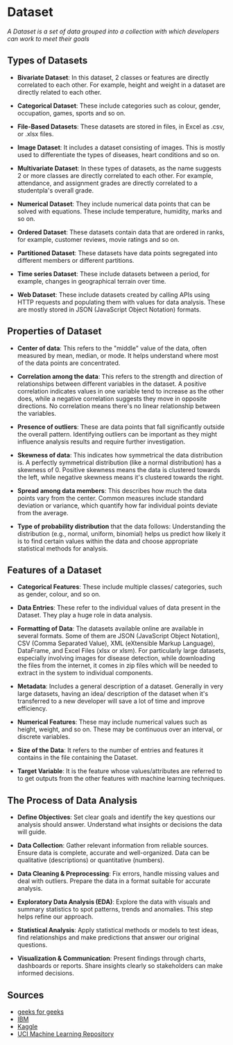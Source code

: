 # Dataset

_A Dataset is a set of data grouped into a collection with which developers can work to meet their goals_

## Types of Datasets

- **Bivariate Dataset**: In this dataset, 2 classes or features are directly correlated to each other. For example, height and weight in a dataset are directly related to each other.

- **Categorical Dataset**: These include categories such as colour, gender, occupation, games, sports and so on.

- **File-Based Datasets**: These datasets are stored in files, in Excel as .csv, or .xlsx files.

- **Image Dataset**: It includes a dataset consisting of images. This is mostly used to differentiate the types of diseases, heart conditions and so on.

- **Multivariate Dataset**: In these types of datasets, as the name suggests 2 or more classes are directly correlated to each other. For example, attendance, and assignment grades are directly correlated to a studentpla's overall grade.

- **Numerical Dataset**: They include numerical data points that can be solved with equations. These include temperature, humidity, marks and so on.

- **Ordered Dataset**: These datasets contain data that are ordered in ranks, for example, customer reviews, movie ratings and so on.

- **Partitioned Dataset**: These datasets have data points segregated into different members or different partitions.

- **Time series Dataset**: These include datasets between a period, for example, changes in geographical terrain over time.

- **Web Dataset**: These include datasets created by calling APIs using HTTP requests and populating them with values for data analysis. These are mostly stored in JSON (JavaScript Object Notation) formats.

## Properties of Dataset

- **Center of data**: This refers to the "middle" value of the data, often measured by mean, median, or mode. It helps understand where most of the data points are concentrated.

- **Correlation among the data**: This refers to the strength and direction of relationships between different variables in the dataset. A positive correlation indicates values in one variable tend to increase as the other does, while a negative correlation suggests they move in opposite directions. No correlation means there's no linear relationship between the variables.

- **Presence of outliers**: These are data points that fall significantly outside the overall pattern. Identifying outliers can be important as they might influence analysis results and require further investigation.

- **Skewness of data**: This indicates how symmetrical the data distribution is. A perfectly symmetrical distribution (like a normal distribution) has a skewness of 0. Positive skewness means the data is clustered towards the left, while negative skewness means it's clustered towards the right.

- **Spread among data members**: This describes how much the data points vary from the center. Common measures include standard deviation or variance, which quantify how far individual points deviate from the average.

- **Type of probability distribution** that the data follows: Understanding the distribution (e.g., normal, uniform, binomial) helps us predict how likely it is to find certain values within the data and choose appropriate statistical methods for analysis.

## Features of a Dataset

- **Categorical Features**: These include multiple classes/ categories, such as gender, colour, and so on.

- **Data Entries**: These refer to the individual values of data present in the Dataset. They play a huge role in data analysis.

- **Formatting of Data**: The datasets available online are available in several formats. Some of them are JSON (JavaScript Object Notation), CSV (Comma Separated Value), XML (eXtensible Markup Language), DataFrame, and Excel Files (xlsx or xlsm). For particularly large datasets, especially involving images for disease detection, while downloading the files from the internet, it comes in zip files which will be needed to extract in the system to individual components.

- **Metadata**: Includes a general description of a dataset. Generally in very large datasets, having an idea/ description of the dataset when it's transferred to a new developer will save a lot of time and improve efficiency.

- **Numerical Features**: These may include numerical values such as height, weight, and so on. These may be continuous over an interval, or discrete variables.

- **Size of the Data**: It refers to the number of entries and features it contains in the file containing the Dataset.

- **Target Variable**: It is the feature whose values/attributes are referred to to get outputs from the other features with machine learning techniques.

## The Process of Data Analysis

- **Define Objectives**: Set clear goals and identify the key questions our analysis should answer. Understand what insights or decisions the data will guide.

- **Data Collection**: Gather relevant information from reliable sources. Ensure data is complete, accurate and well-organized. Data can be qualitative (descriptions) or quantitative (numbers).

- **Data Cleaning & Preprocessing**: Fix errors, handle missing values and deal with outliers. Prepare the data in a format suitable for accurate analysis.

- **Exploratory Data Analysis (EDA)**: Explore the data with visuals and summary statistics to spot patterns, trends and anomalies. This step helps refine our approach.

- **Statistical Analysis**: Apply statistical methods or models to test ideas, find relationships and make predictions that answer our original questions.

- **Visualization & Communication**: Present findings through charts, dashboards or reports. Share insights clearly so stakeholders can make informed decisions.

## Sources

- [geeks for geeks](https://www.geeksforgeeks.org/data-science/what-is-dataset/)
- [IBM](https://www.ibm.com/think/topics/dataset)
- [Kaggle](https://www.kaggle.com/)
- [UCI Machine Learning Repository](https://archive.ics.uci.edu/)
